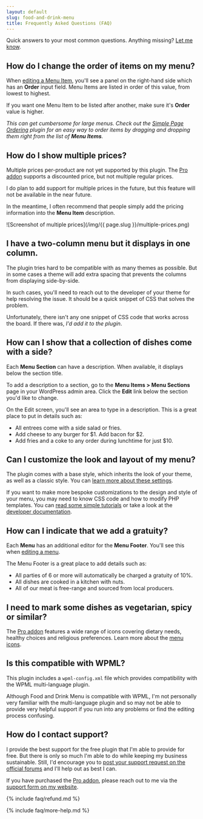 ```yaml
---
layout: default
slug: food-and-drink-menu
title: Frequently Asked Questions (FAQ)
---
```

Quick answers to your most common questions. Anything missing? [Let me know](http://themeofthecrop.com/about/support).

## <a name="menu-item-order"></a> How do I change the order of items on my menu?

When [editing a Menu Item](getting-started/create-menu#create-menu-item), you'll see a panel on the right-hand side which has an **Order** input field. Menu Items are listed in order of this value, from lowest to highest.

If you want one Menu Item to be listed after another, make sure it's **Order** value is higher.

*This can get cumbersome for large menus. Check out the [Simple Page Ordering](https://wordpress.org/plugins/simple-page-ordering/) plugin for an easy way to order items by dragging and dropping them right from the list of **Menu Items**.*

## <a name="multiple-prices"></a> How do I show multiple prices?

Multiple prices per-product are not yet supported by this plugin. The [Pro addon](pro) supports a discounted price, but not multiple regular prices.

I do plan to add support for multiple prices in the future, but this feature will not be available in the near future.

In the meantime, I often recommend that people simply add the pricing information into the **Menu Item** description.

![Screenshot of multiple prices](/img/{{ page.slug }}/multiple-prices.png)

## <a name="columns-collapsed"></a> I have a two-column menu but it displays in one column.

The plugin tries hard to be compatible with as many themes as possible. But in some cases a theme will add extra spacing that prevents the columns from displaying side-by-side.

In such cases, you'll need to reach out to the developer of your theme for help resolving the issue. It should be a quick snippet of CSS that solves the problem.

Unfortunately, there isn't any one snippet of CSS code that works across the board. If there was, *I'd add it to the plugin*.

## <a name="section-description"></a> How can I show that a collection of dishes come with a side?

Each **Menu Section** can have a description. When available, it displays below the section title.

To add a description to a section, go to the **Menu Items > Menu Sections** page in your WordPress admin area. Click the **Edit** link below the section you'd like to change.

On the Edit screen, you'll see an area to type in a description. This is a great place to put in details such as:

- All entrees come with a side salad or fries.
- Add cheese to any burger for $1. Add bacon for $2.
- Add fries and a coke to any order during lunchtime for just $10.

## <a name="customize"></a> Can I customize the look and layout of my menu?

The plugin comes with a base style, which inherits the look of your theme, as well as a classic style. You can [learn more about these settings](advanced/settings).

If you want to make more bespoke customizations to the design and style of your menu, you may need to know CSS code and how to modify PHP templates. You can [read some simple tutorials](advanced/complex-layouts) or take a look at the [developer documentation](../developer).

## <a name="footer"></a> How can I indicate that we add a gratuity?

Each **Menu** has an additional editor for the **Menu Footer**. You'll see this when [editing a menu](getting-started/create-menu#create-menu).

The Menu Footer is a great place to add details such as:

- All parties of 6 or more will automatically be charged a gratuity of 10%.
- All dishes are cooked in a kitchen with nuts.
- All of our meat is free-range and sourced from local producers.

## <a name="menu-icons"></a> I need to mark some dishes as vegetarian, spicy or similar?

The [Pro addon](pro) features a wide range of icons covering dietary needs, healthy choices and religious preferences. Learn more about the [menu icons](pro/menu-icons).


## <a name="wpml"></a> Is this compatible with WPML?

This plugin includes a `wpml-config.xml` file which provides compatibility with the WPML multi-language plugin.

Although Food and Drink Menu is compatible with WPML, I'm not personally very familiar with the multi-language plugin and so may not be able to provide very helpful support if you run into any problems or find the editing process confusing.

## <a name="support"></a> How do I contact support?

I provide the best support for the free plugin that I'm able to provide for free. But there is only so much I'm able to do while keeping my business sustainable. Still, I'd encourage you to [post your support request on the official forums](http://wordpress.org/support/plugin/food-and-drink-menu) and I'll help out as best I can.

If you have purchased the [Pro addon](pro), please reach out to me via the [support form on my website](http://themeofthecrop.com/about/support).

{% include faq/refund.md %}

{% include faq/more-help.md %}
